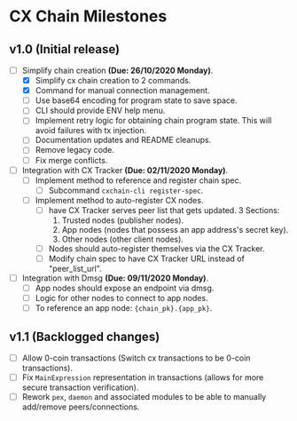 # CX Chain Milestones

## v1.0 (Initial release)
- [ ] Simplify chain creation **(Due: 26/10/2020 Monday)**.
    - [x] Simplify cx chain creation to 2 commands.
    - [x] Command for manual connection management.
    - [ ] Use base64 encoding for program state to save space.
    - [ ] CLI should provide ENV help menu.
    - [ ] Implement retry logic for obtaining chain program state. This will avoid failures with tx injection.
    - [ ] Documentation updates and README cleanups.
    - [ ] Remove legacy code.
    - [ ] Fix merge conflicts.
    
- [ ] Integration with CX Tracker **(Due: 02/11/2020 Monday)**.
    - [ ] Implement method to reference and register chain spec.
        - [ ] Subcommand `cxchain-cli register-spec`.
    - [ ] Implement method to auto-register CX nodes.
        - [ ] have CX Tracker serves peer list that gets updated. 3 Sections:
            1. Trusted nodes (publisher nodes).
            2. App nodes (nodes that possess an app address's secret key).
            3. Other nodes (other client nodes).
        - [ ] Nodes should auto-register themselves via the CX Tracker.
        - [ ] Modify chain spec to have CX Tracker URL instead of "peer_list_url".
        
- [ ] Integration with Dmsg **(Due: 09/11/2020 Monday)**.
    - [ ] App nodes should expose an endpoint via dmsg.
    - [ ] Logic for other nodes to connect to app nodes.
    - [ ] To reference an app node: `{chain_pk}.{app_pk}`.

## v1.1 (Backlogged changes)

- [ ] Allow 0-coin transactions (Switch cx transactions to be 0-coin transactions).
- [ ] Fix `MainExpression` representation in transactions (allows for more secure transaction verification).
- [ ] Rework `pex`, `daemon` and associated modules to be able to manually add/remove peers/connections.
